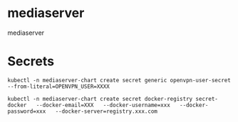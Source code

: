 # mediaserver
mediaserver

# Secrets
`kubectl -n mediaserver-chart create secret generic openvpn-user-secret --from-literal=OPENVPN_USER=XXXX`


`kubectl -n mediaserver-chart create secret docker-registry secret-docker   --docker-email=XXX   --docker-username=xxx   --docker-password=xxx   --docker-server=registry.xxx.com `